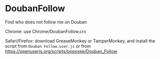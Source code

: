 # DoubanFollow
Find who does not follow me on Douban

Chrome: use Chrome/DoubanFollow.crx

Safari/Firefox: download GreaseMonkey or TamperMonkey, and install the script from `Douban Follow.user.js` or from https://openuserjs.org/scripts/popoxee/Douban_Follow
